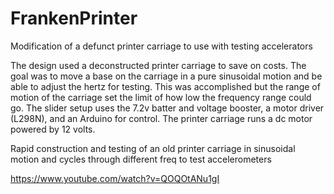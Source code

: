 # FrankenPrinter
Modification of a defunct printer carriage to use with testing accelerators  

The design used a deconstructed printer carriage to save on costs. The goal was to move a base on the carriage in a pure sinusoidal motion and be able to adjust the hertz for testing. This was accomplished but the range of motion of the carriage set the limit of how low the frequency range could go. 
The slider setup uses the 7.2v batter and voltage booster, a motor driver (L298N), and an Arduino for control. The printer carriage runs a dc motor powered by 12 volts. 

Rapid construction and testing of an old printer carriage in sinusoidal motion and cycles through different freq to test accelerometers

https://www.youtube.com/watch?v=QOQOtANu1gI
